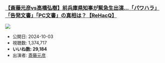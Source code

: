 ### [【斎藤元彦vs高橋弘樹】前兵庫県知事が緊急生出演...「パワハラ」「告発文書」「PC文書」の真相は？【ReHacQ】](https://www.youtube.com/watch?v=jNGjngpf05U)
[![](https://img.youtube.com/vi/jNGjngpf05U/sddefault.jpg)](https://www.youtube.com/watch?v=jNGjngpf05U)
-   公開日: 2024-10-03
-   視聴数: 1,374,717
-   **いいね数: 29,184**
-   出演者: [斎藤元彦](/rehacq_fan/people/斎藤元彦 "wikilink")
